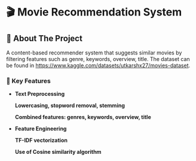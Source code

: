 # 🎬 Movie Recommendation System

## 🎯 About The Project

A content-based recommender system that suggests similar movies by filtering features such as genre, keywords, overview, title. The dataset can be found in https://www.kaggle.com/datasets/utkarshx27/movies-dataset.

### 🎨 Key Features

- **Text Preprocessing**

    **Lowercasing, stopword removal, stemming**

    **Combined features: genres, keywords, overview, title**

- **Feature Engineering**

    **TF-IDF vectorization**

    **Use of Cosine similarity algorithm**
